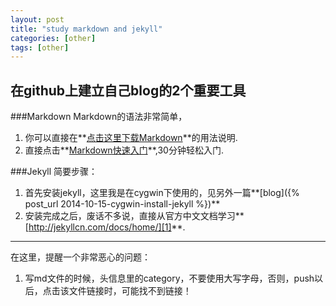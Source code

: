 ```yaml
---
layout: post
title: "study markdown and jekyll"
categories: [other]
tags: [other]
---
```


在github上建立自己blog的2个重要工具
---

###Markdown
Markdown的语法非常简单，  
1. 你可以直接在**[点击这里下载Markdown](/resources/Markdown-chinese-simple.pdf "下载pdf文件")**的用法说明.  
2. 直接点击**[Markdown快速入门](http://wowubuntu.com/markdown/basic.html "markdown轻松入门")**,30分钟轻松入门.  

###Jekyll
  简要步骤：  
1. 首先安装jekyll，这里我是在cygwin下使用的，见另外一篇**[blog]({% post_url 2014-10-15-cygwin-install-jekyll %})**    
2. 安装完成之后，废话不多说，直接从官方中文文档学习**[http://jekyllcn.com/docs/home/][1]**.




  
  
  
  
  

---
在这里，提醒一个非常恶心的问题：  
1. 写md文件的时候，头信息里的category，不要使用大写字母，否则，push以后，点击该文件链接时，可能找不到链接！ 



[1]: http://jekyllcn.com/docs/home/ "进入jekyll官方网站学习"